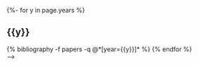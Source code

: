 <!-- ---
layout: page
permalink: /publications/
title: publications
description: (* denotes equal contribution. please see Google Scholar for an up-to-date list of publications.)
years: [Preprint, 2024, 2023, 2022, 2021, 2020, 2019, 1935]
nav: true
nav_order: 1
---
<!-- _pages/publications.md -->
<div class="publications">

{%- for y in page.years %}
  <h2 class="year">{{y}}</h2>
  {% bibliography -f papers -q @*[year={{y}}]* %}
{% endfor %}

</div>
 -->